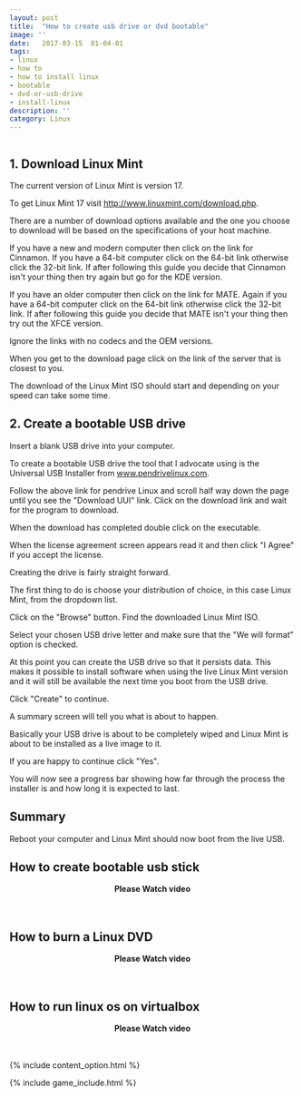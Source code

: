 ```yaml
---
layout: post
title:  "How to create usb drive or dvd bootable"
image: ''
date:   2017-03-15  01-04-01
tags:
- linux
- how to 
- how to install linux
- bootable
- dvd-or-usb-drive
- install-linux
description: ''
category: Linux
---
```


<img src="{{ site.url }}/assets/img/how-to-create-dvd-or-usb-drive-bootable/linux-usb.jpg" alt="">

## 1. Download Linux Mint

The current version of Linux Mint is version 17. 

To get Linux Mint 17 visit http://www.linuxmint.com/download.php.

There are a number of download options available and the one you choose to download will be based on the specifications of your host machine.

If you have a new and modern computer then click on the link for Cinnamon. If you have a 64-bit computer click on the 64-bit link otherwise click the 32-bit link. If after following this guide you decide that Cinnamon isn't your thing then try again but go for the KDE version.

If you have an older computer then click on the link for MATE. Again if you have a 64-bit computer click on the 64-bit link otherwise click the 32-bit link. If after following this guide you decide that MATE isn't your thing then try out the XFCE version.

Ignore the links with no codecs and the OEM versions.

When you get to the download page click on the link of the server that is closest to you.

The download of the Linux Mint ISO should start and depending on your speed can take some time. 

## 2. Create a bootable USB drive

Insert a blank USB drive into your computer.



To create a bootable USB drive the tool that I advocate using is the Universal USB Installer from www.pendrivelinux.com.

Follow the above link for pendrive Linux and scroll half way down the page until you see the "Download UUI" link. Click on the download link and wait for the program to download.

When the download has completed double click on the executable.

When the license agreement screen appears read it and then click "I Agree" if you accept the license.

Creating the drive is fairly straight forward.

The first thing to do is choose your distribution of choice, in this case Linux Mint, from the dropdown list.

Click on the "Browse" button. Find the downloaded Linux Mint ISO.


Select your chosen USB drive letter and make sure that the "We will format" option is checked.

At this point you can create the USB drive so that it persists data. This makes it possible to install software when using the live Linux Mint version and it will still be available the next time you boot from the USB drive.

Click "Create" to continue.

A summary screen will tell you what is about to happen.

Basically your USB drive is about to be completely wiped and Linux Mint is about to be installed as a live image to it.

If you are happy to continue click "Yes".

You will now see a progress bar showing how far through the process the installer is and how long it is expected to last.



## Summary
Reboot your computer and Linux Mint should now boot from the live USB.

## How to create bootable usb stick 

<center>
	<b>Please Watch video</b>
	<br>
	<div class="video">
		<div id="14920182194950616"><script type="text/JavaScript" src="https://www.aparat.com/embed/4P3T5?data[rnddiv]=14920182194950616&data[responsive]=yes"></script></div>
	</div>
	<br><br>
</center>


## How to burn a Linux DVD 

<center>
	<b>Please Watch video</b>
	<br>
	<div class="video">
		<div id="14920552826080304"><script type="text/JavaScript" src="https://www.aparat.com/embed/FODgU?data[rnddiv]=14920552826080304&data[responsive]=yes"></script></div>
	</div>
	<br><br>

</center>


## How to run linux os on virtualbox

<center>
	<b>Please Watch video</b>
	<br>
	<div class="video">
		<div id="14920181237054999"><script type="text/JavaScript" src="https://www.aparat.com/embed/QPf05?data[rnddiv]=14920181237054999&data[responsive]=yes"></script></div>
	</div>
	<br><br>

</center>

{% include content_option.html %}



<!---
{% highlight javascript %}
use admin
db.createUser{
	user: "bonitao",
	pwd: "2016bonitao",
	roles: [{role: "userAdminAnyDatabase", db: "admin"}]
}
{% endhighlight %}
-->
{% include game_include.html %}